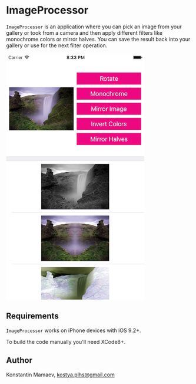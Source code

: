 # ImageProcessor

`ImageProcessor` is an application where you can pick an image from your gallery or took from a camera and then apply different filters like monochrome colors or mirror halves. You can save the result back into your gallery or use for the next filter operation.

![](https://github.com/kmamaev/ImageProcessor/blob/master/screenshot.png)

## Requirements

`ImageProcessor` works on iPhone devices with iOS 9.2+.

To build the code manually you'll need XCode8+.

## Author

Konstantin Mamaev, kostya.plhs@gmail.com
